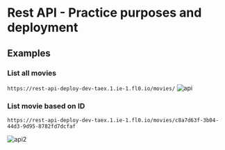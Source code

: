 # Rest API - Practice purposes and deployment
## Examples
### List all movies
``
https://rest-api-deploy-dev-taex.1.ie-1.fl0.io/movies/
`` 
![api](https://github.com/mkdrx/rest-api-deploy/assets/99738621/a569878e-4ad3-444d-ad7b-ccb01d9a1d0f)

### List movie based on ID
``
https://rest-api-deploy-dev-taex.1.ie-1.fl0.io/movies/c8a7d63f-3b04-44d3-9d95-8782fd7dcfaf
`` 

![api2](https://github.com/mkdrx/rest-api-deploy/assets/99738621/ce7164ea-8758-4db9-b96d-2a0149a1de78)
